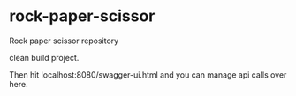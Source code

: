 # rock-paper-scissor
Rock paper scissor repository

clean build project.

Then hit localhost:8080/swagger-ui.html and you can manage api calls over here.
